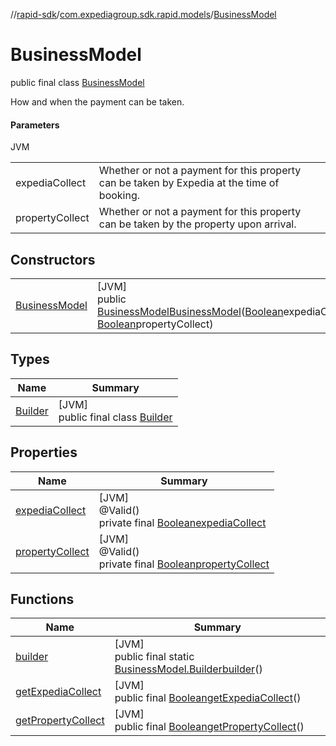 //[rapid-sdk](../../../index.md)/[com.expediagroup.sdk.rapid.models](../index.md)/[BusinessModel](index.md)

# BusinessModel

public final class [BusinessModel](index.md)

How and when the payment can be taken.

#### Parameters

JVM

| | |
|---|---|
| expediaCollect | Whether or not a payment for this property can be taken by Expedia at the time of booking. |
| propertyCollect | Whether or not a payment for this property can be taken by the property upon arrival. |

## Constructors

| | |
|---|---|
| [BusinessModel](-business-model.md) | [JVM]<br>public [BusinessModel](index.md)[BusinessModel](-business-model.md)([Boolean](https://docs.oracle.com/javase/8/docs/api/java/lang/Boolean.html)expediaCollect, [Boolean](https://docs.oracle.com/javase/8/docs/api/java/lang/Boolean.html)propertyCollect) |

## Types

| Name | Summary |
|---|---|
| [Builder](-builder/index.md) | [JVM]<br>public final class [Builder](-builder/index.md) |

## Properties

| Name | Summary |
|---|---|
| [expediaCollect](index.md#807307416%2FProperties%2F700308213) | [JVM]<br>@Valid()<br>private final [Boolean](https://docs.oracle.com/javase/8/docs/api/java/lang/Boolean.html)[expediaCollect](index.md#807307416%2FProperties%2F700308213) |
| [propertyCollect](index.md#-475543337%2FProperties%2F700308213) | [JVM]<br>@Valid()<br>private final [Boolean](https://docs.oracle.com/javase/8/docs/api/java/lang/Boolean.html)[propertyCollect](index.md#-475543337%2FProperties%2F700308213) |

## Functions

| Name | Summary |
|---|---|
| [builder](builder.md) | [JVM]<br>public final static [BusinessModel.Builder](-builder/index.md)[builder](builder.md)() |
| [getExpediaCollect](get-expedia-collect.md) | [JVM]<br>public final [Boolean](https://docs.oracle.com/javase/8/docs/api/java/lang/Boolean.html)[getExpediaCollect](get-expedia-collect.md)() |
| [getPropertyCollect](get-property-collect.md) | [JVM]<br>public final [Boolean](https://docs.oracle.com/javase/8/docs/api/java/lang/Boolean.html)[getPropertyCollect](get-property-collect.md)() |
